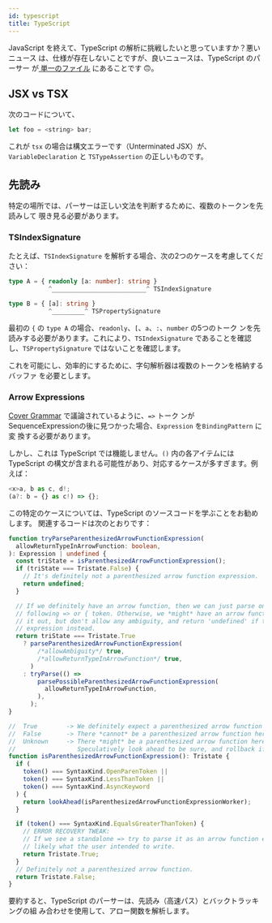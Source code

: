 ```yaml
---
id: typescript
title: TypeScript
---
```


JavaScript を終えて、TypeScript の解析に挑戦したいと思っていますか？悪いニュース
は、仕様が存在しないことですが、良いニュースは、TypeScript のパーサー
が[ 単一のファイル](https://github.com/microsoft/TypeScript/blob/main/src/compiler/parser.ts)
にあることです 🙃。

## JSX vs TSX

次のコードについて、

```javascript
let foo = <string> bar;
```

これが `tsx` の場合は構文エラーです（Unterminated JSX）が、`VariableDeclaration`
と `TSTypeAssertion` の正しいものです。

## 先読み

特定の場所では、パーサーは正しい文法を判断するために、複数のトークンを先読みして
覗き見る必要があります。

### TSIndexSignature

たとえば、`TSIndexSignature` を解析する場合、次の2つのケースを考慮してください：

```typescript
type A = { readonly [a: number]: string }
           ^__________________________^ TSIndexSignature

type B = { [a]: string }
           ^_________^ TSPropertySignature
```

最初の `{` の `type A` の場合、`readonly`、`[`、`a`、`:`、`number` の5つのトーク
ンを先読みする必要があります。これにより、`TSIndexSignature` であることを確認
し、`TSPropertySignature` ではないことを確認します。

これを可能にし、効率的にするために、字句解析器は複数のトークンを格納するバッファ
を必要とします。

### Arrow Expressions

[Cover Grammar](/blog/grammar#cover-grammar) で議論されているように、`=>` トーク
ンがSequenceExpressionの後に見つかった場合、`Expression` を`BindingPattern` に変
換する必要があります。

しかし、これは TypeScript では機能しません。`()` 内の各アイテムには TypeScript
の構文が含まれる可能性があり、対応するケースが多すぎます。例えば：

```typescript
<x>a, b as c, d!;
(a?: b = {} as c!) => {};
```

この特定のケースについては、TypeScript のソースコードを学ぶことをお勧めします。
関連するコードは次のとおりです：

```typescript
function tryParseParenthesizedArrowFunctionExpression(
  allowReturnTypeInArrowFunction: boolean,
): Expression | undefined {
  const triState = isParenthesizedArrowFunctionExpression();
  if (triState === Tristate.False) {
    // It's definitely not a parenthesized arrow function expression.
    return undefined;
  }

  // If we definitely have an arrow function, then we can just parse one, not requiring a
  // following => or { token. Otherwise, we *might* have an arrow function.  Try to parse
  // it out, but don't allow any ambiguity, and return 'undefined' if this could be an
  // expression instead.
  return triState === Tristate.True
    ? parseParenthesizedArrowFunctionExpression(
        /*allowAmbiguity*/ true,
        /*allowReturnTypeInArrowFunction*/ true,
      )
    : tryParse(() =>
        parsePossibleParenthesizedArrowFunctionExpression(
          allowReturnTypeInArrowFunction,
        ),
      );
}

//  True        -> We definitely expect a parenthesized arrow function here.
//  False       -> There *cannot* be a parenthesized arrow function here.
//  Unknown     -> There *might* be a parenthesized arrow function here.
//                 Speculatively look ahead to be sure, and rollback if not.
function isParenthesizedArrowFunctionExpression(): Tristate {
  if (
    token() === SyntaxKind.OpenParenToken ||
    token() === SyntaxKind.LessThanToken ||
    token() === SyntaxKind.AsyncKeyword
  ) {
    return lookAhead(isParenthesizedArrowFunctionExpressionWorker);
  }

  if (token() === SyntaxKind.EqualsGreaterThanToken) {
    // ERROR RECOVERY TWEAK:
    // If we see a standalone => try to parse it as an arrow function expression as that's
    // likely what the user intended to write.
    return Tristate.True;
  }
  // Definitely not a parenthesized arrow function.
  return Tristate.False;
}
```

要約すると、TypeScript のパーサーは、先読み（高速パス）とバックトラッキングの組
み合わせを使用して、アロー関数を解析します。
